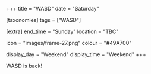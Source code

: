 +++
title = "WASD"
date = "Saturday"

[taxonomies]
tags = ["WASD"]

[extra]
end_time = "Sunday"
location = "TBC"

icon = "images/frame-27.png"
colour = "#49A700"

display_day = "Weekend"
display_time = "Weekend"
+++

WASD is back!